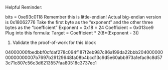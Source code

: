 Helpful Reminder:

bits = 0xe93c0118
Remember this is little-endian! Actual big-endian version is 0x18062776
Take the first byte as the “exponent” and the other three bytes as the “coefficient”
Exponent = 0x18 = 24
Coefficient = 0x013ce9
Plug into this formula:
Target = Coefficient * 2(8*(Exponent - 3))

1. Validate the proof-of-work for this block

04000000fbedbbf0cfdaf278c094f187f2eb987c86a199da22bbb20400000000000000007b7697b29129648fa08b4bcd13c9d5e60abb973a1efac9c8d573c71c807c56c3d6213557faa80518c3737ec1

